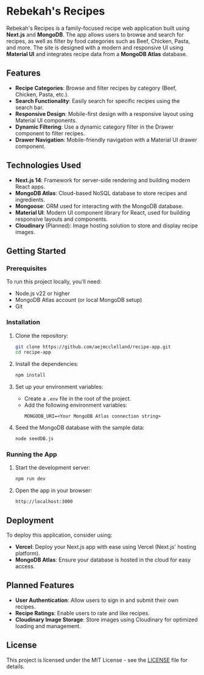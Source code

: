 # Rebekah's Recipes

Rebekah's Recipes is a family-focused recipe web application built using **Next.js** and **MongoDB**. The app allows users to browse and search for recipes, as well as filter by food categories such as Beef, Chicken, Pasta, and more. The site is designed with a modern and responsive UI using **Material UI** and integrates recipe data from a **MongoDB Atlas** database.

## Features

- **Recipe Categories**: Browse and filter recipes by category (Beef, Chicken, Pasta, etc.).
- **Search Functionality**: Easily search for specific recipes using the search bar.
- **Responsive Design**: Mobile-first design with a responsive layout using Material UI components.
- **Dynamic Filtering**: Use a dynamic category filter in the Drawer component to filter recipes.
- **Drawer Navigation**: Mobile-friendly navigation with a Material UI drawer component.

## Technologies Used

- **Next.js 14**: Framework for server-side rendering and building modern React apps.
- **MongoDB Atlas**: Cloud-based NoSQL database to store recipes and ingredients.
- **Mongoose**: ORM used for interacting with the MongoDB database.
- **Material UI**: Modern UI component library for React, used for building responsive layouts and components.
- **Cloudinary** (Planned): Image hosting solution to store and display recipe images.

## Getting Started

### Prerequisites

To run this project locally, you’ll need:

- Node.js v22 or higher
- MongoDB Atlas account (or local MongoDB setup)
- Git

### Installation

1. Clone the repository:
    ```bash
    git clone https://github.com/aejmcclelland/recipe-app.git
    cd recipe-app
    ```

2. Install the dependencies:
    ```bash
    npm install
    ```

3. Set up your environment variables:
   - Create a `.env` file in the root of the project.
   - Add the following environment variables:
     ```plaintext
     MONGODB_URI=<Your MongoDB Atlas connection string>
     ```

4. Seed the MongoDB database with the sample data:
    ```bash
    node seedDB.js
    ```

### Running the App

1. Start the development server:
    ```bash
    npm run dev
    ```

2. Open the app in your browser:
    ```
    http://localhost:3000
    ```
## Deployment

To deploy this application, consider using:

- **Vercel**: Deploy your Next.js app with ease using Vercel (Next.js' hosting platform).
- **MongoDB Atlas**: Ensure your database is hosted in the cloud for easy access.

## Planned Features

- **User Authentication**: Allow users to sign in and submit their own recipes.
- **Recipe Ratings**: Enable users to rate and like recipes.
- **Cloudinary Image Storage**: Store images using Cloudinary for optimized loading and management.

## License

This project is licensed under the MIT License - see the [LICENSE](LICENSE) file for details.